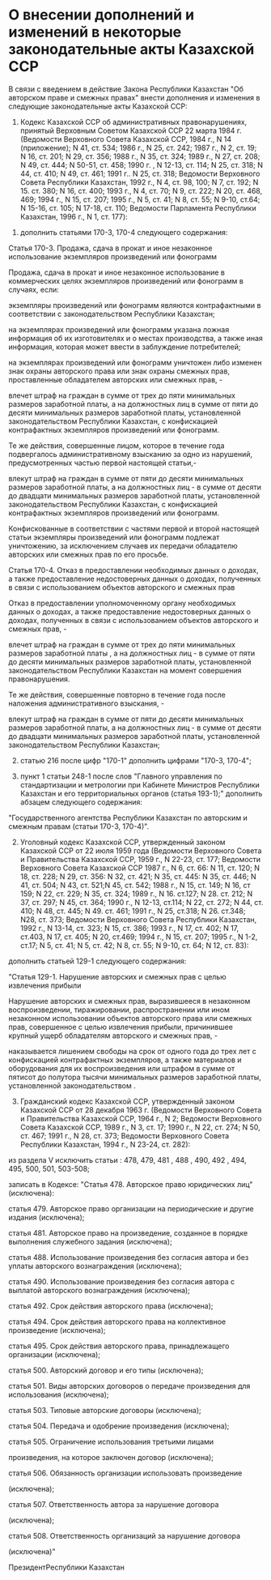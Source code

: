 # О внесении дополнений и изменений в некоторые законодательные акты Казахской ССР

В связи с введением в действие Закона Республики Казахстан "Об авторском праве и смежных правах" внести дополнения и изменения в следующие законодательные акты Казахской ССР:

1. Кодекс Казахской ССР об административных правонарушениях, принятый Верховным Советом Казахской ССР 22 марта 1984 г. (Ведомости Верховного Совета Казахской ССР, 1984 г., N 14 (приложение); N 41, ст. 534; 1986 г., N 25, ст. 242; 1987 г., N 2, ст. 19; N 16, ст. 201; N 29, ст. 356; 1988 г., N 35, ст. 324; 1989 г., N 27, ст. 208; N 49, ст. 444; N 50-51, ст. 458; 1990 г. , N 12-13, ст. 114; N 25, ст. 318; N 44, ст. 410; N 49, ст. 461; 1991 г.. N 25, ст. 318; Ведомости Верховного Совета Республики Казахстан, 1992 г., N 4, ст. 98, 100; N 7, ст. 192; N 15. ст. 380; N 16, ст. 400; 1993 г., N 4, ст. 70; N 9, ст. 222; N 20, ст. 468, 469; 1994 г., N 15, ст. 207; 1995 г., N 5, ст. 41; N 8, ст. 55; N 9-10, ст.64; N 15-16, ст. 105; N 17-18, ст. 110; Ведомости Парламента Республики Казахстан, 1996 г., N 1, ст. 177):

1) дополнить статьями 170-3, 170-4 следующего содержания:

Статья 170-3. Продажа, сдача в прокат и иное незаконное использование экземпляров произведений или фонограмм

Продажа, сдача в прокат и иное незаконное использование в коммерческих целях экземпляров произведений или фонограмм в случаях, если:

экземпляры произведений или фонограмм являются контрафактными в соответствии с законодательством Республики Казахстан;

на экземплярах произведений или фонограмм указана ложная информация об их изготовителях и о местах производства, а также иная информация, которая может ввести в заблуждение потребителей;

на экземплярах произведений или фонограмм уничтожен либо изменен знак охраны авторского права или знак охраны смежных прав, проставленные обладателем авторских или смежных прав, -

влечет штраф на граждан в сумме от трех до пяти минимальных размеров заработной платы, а на должностных лиц в сумме от пяти до десяти минимальных размеров заработной платы, установленной законодательством Республики Казахстан, с конфискацией контрафактных экземпляров произведений или фонограмм.

Те же действия, совершенные лицом, которое в течение года подвергалось административному взысканию за одно из нарушений, предусмотренных частью первой настоящей статьи,-

влекут штраф на граждан в сумме от пяти до десяти минимальных размеров заработной платы, а на должностных лиц - в сумме от десяти до двадцати минимальных размеров заработной платы, установленной законодательством Республики Казахстан, с конфискацией контрафактных экземпляров произведений или фонограмм.

Конфискованные в соответствии с частями первой и второй настоящей статьи экземпляры произведений или фонограмм подлежат уничтожению, за исключением случаев их передачи обладателю авторских или смежных прав по его просьбе.

Статья 170-4. Отказ в предоставлении необходимых данных о доходах, а также предоставление недостоверных данных о доходах, полученных в связи с использованием объектов авторского и смежных прав

Отказ в предоставлении уполномоченному органу необходимых данных о доходах, а также предоставление недостоверных данных о доходах, полученных в связи с использованием объектов авторского и смежных прав, -

влечет штраф на граждан в сумме от трех до пяти минимальных размеров заработной платы , а на должностных лиц - в сумме от пяти до десяти минимальных размеров заработной платы, установленной законодательством Республики Казахстан на момент совершения правонарушения.

Те же действия, совершенные повторно в течение года после наложения административного взыскания, -

влекут штраф на граждан в сумме от пяти до десяти минимальных размеров заработной платы, а на должностных лиц - в сумме от десяти до двадцати минимальных размеров заработной платы, установленной законодательством Республики Казахстан;

2) статью 216 после цифр "170-1" дополнить цифрами "170-3, 170-4";

3) пункт 1 статьи 248-1 после слов "Главного управления по стандартизации и метрологии при Кабинете Министров Республики Казахстан и его территориальных органов (статья 193-1);" дополнить абзацем следующего содержания:

"Государственного агентства Республики Казахстан по авторским и смежным правам (статьи 170-3, 170-4)".

2. Уголовный кодекс Казахской ССР, утвержденный законом Казахской ССР от 22 июля 1959 года (Ведомости Верховного Совета и Правительства Казахской ССР, 1959 г., N 22-23, ст. 177; Ведомости Верховного Совета Казахской ССР 1987 г., N 6, ст. 66: N 11, ст. 120; N 18, ст. 228; N 29, ст. 356: N 32, ст. 421; N 35, ст. 445: N 35, ст. 446; N 41, ст. 504; N 43, ст. 521;N 45, ст. 542; 1988 г., N 15, ст. 149; N 16, ст 159; N 22, ст. 229; N 35, ст. 324; 1989 г., N 16. ст.127; N 28. ст. 212; N 37, ст. 297; N 45, ст. 364; 1990 г., N 12-13, ст.114; N 22, ст. 272; N 44, ст. 410; N 48, ст. 445; N 49. ст. 461; 1991 г., N 25, ст.318; N 26. ст.348; N28, ст. 373; Ведомости Верховного Совета Республики Казахстан, 1992 г., N 13-14, ст. 323; N 15, ст. 386; 1993 г., N 17, ст. 402; N 17, ст.403, N 17, ст. 405; N 20, ст.469; 1994 г., N 15, ст. 207; 1995 г., N 1-2, ст.17; N 5, ст. 41; N 5, ст. 42; N 8, ст. 55; N 9-10, ст. 64; N 12, ст. 83):

дополнить статьей 129-1 следующего содержания:

"Статья 129-1. Нарушение авторских и смежных прав с целью извлечения прибыли

Нарушение авторских и смежных прав, выразившееся в незаконном воспроизведении, тиражировании, распространении или ином незаконном использовании объектов авторского права или смежных прав, совершенное с целью извлечения прибыли, причинившее крупный ущерб обладателям авторского и смежных прав, -

наказывается лишением свободы на срок от одного года до трех лет с конфискацией контрафактных экземпляров, а также материалов и оборудования для их воспроизведения или штрафом в сумме от пятисот до полутора тысячи минимальных размеров заработной платы, установленной законодательством .

3. Гражданский кодекс Казахской ССР, утвержденный законом Казахской ССР от 28 декабря 1963 г. (Ведомости Верховного Совета и Правительства Казахской ССР, 1964 г., N 2; Ведомости Верховного Совета Казахской ССР, 1989 г., N 3, ст. 17; 1990 г., N 22, ст. 274; N 50, ст. 467; 1991 г., N 28, ст. 373; Ведомости Верховного Совета Республики Казахстан, 1994 г., N 23-24, ст. 282):

из раздела V исключить статьи : 478, 479, 481 , 488 , 490, 492 , 494, 495, 500, 501, 503-508;

записать в Кодексе: "Статья 478. Авторское право юридических лиц" (исключена):

статья 479. Авторское право организации на периодические и другие издания (исключена);

статья 481. Авторское право на произведение, созданное в порядке выполнения служебного задания (исключена);

статья 488. Использование произведения без согласия автора и без уплаты авторского вознаграждения (исключена);

статья 490. Использование произведения без согласия автора с выплатой авторского вознаграждения (исключена);

статья 492. Срок действия авторского права (исключена);

статья 494. Срок действия авторского права на коллективное произведение (исключена);

статья 495. Срок действия авторского права, принадлежащего организации (исключена);

статья 500. Авторский договор и его типы (исключена);

статья 501. Виды авторских договоров о передаче произведения для использования (исключена);

статья 503. Типовые авторские договоры (исключена);

статья 504. Передача и одобрение произведения (исключена);

статья 505. Ограничение использования третьими лицами

произведения, на которое заключен договор (исключена);

статья 506. Обязанность организации использовать произведение

(исключена);

статья 507. Ответственность автора за нарушение договора

(исключена);

статья 508. Ответственность организаций за нарушение договора

(исключена)"

ПрезидентРеспублики Казахстан

